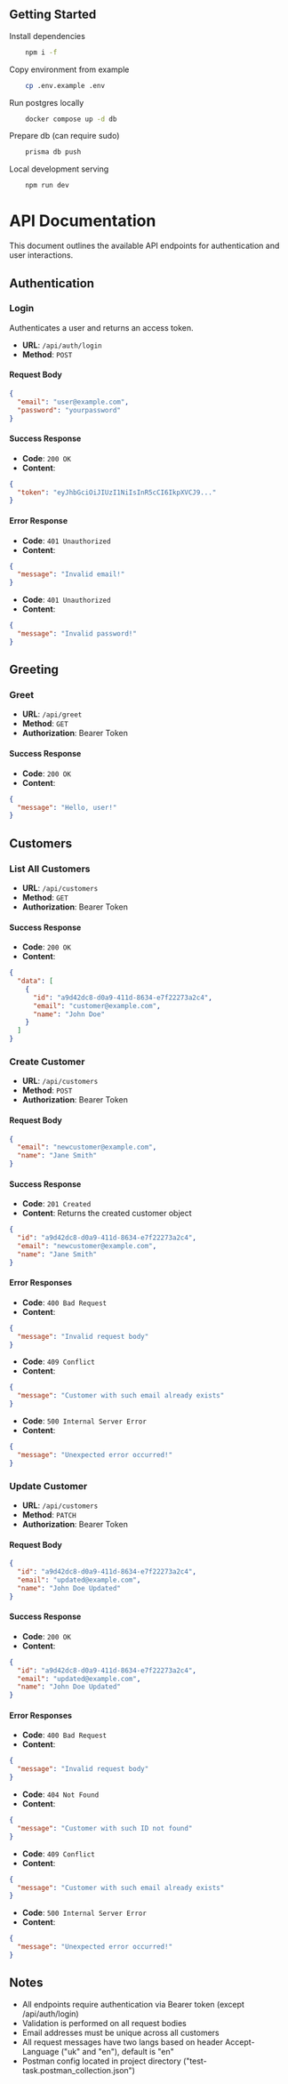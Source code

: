 ## Getting Started

Install dependencies
```bash
    npm i -f
```

Copy environment from example
```bash
    cp .env.example .env
```

Run postgres locally 
```bash
    docker compose up -d db
```

Prepare db (can require sudo)
```bash
    prisma db push
```

Local development serving
```bash
    npm run dev
```

# API Documentation

This document outlines the available API endpoints for authentication and user interactions.

## Authentication

### Login

Authenticates a user and returns an access token.

- **URL**: `/api/auth/login`
- **Method**: `POST`

#### Request Body

```json
{
  "email": "user@example.com",
  "password": "yourpassword"
}
```

#### Success Response

- **Code**: `200 OK`
- **Content**:

```json
{
  "token": "eyJhbGciOiJIUzI1NiIsInR5cCI6IkpXVCJ9..."
}
```

#### Error Response

- **Code**: `401 Unauthorized`
- **Content**:

```json
{
  "message": "Invalid email!"
}
```

- **Code**: `401 Unauthorized`
- **Content**:

```json
{
  "message": "Invalid password!"
}
```

## Greeting

### Greet

- **URL**: `/api/greet`
- **Method**: `GET`
- **Authorization**: Bearer Token

#### Success Response

- **Code**: `200 OK`
- **Content**:

```json
{
  "message": "Hello, user!"
}
```

## Customers

### List All Customers

- **URL**: `/api/customers`
- **Method**: `GET`
- **Authorization**: Bearer Token

#### Success Response

- **Code**: `200 OK`
- **Content**:

```json
{
  "data": [
    {
      "id": "a9d42dc8-d0a9-411d-8634-e7f22273a2c4",
      "email": "customer@example.com",
      "name": "John Doe"
    }
  ]
}
```

### Create Customer

- **URL**: `/api/customers`
- **Method**: `POST`
- **Authorization**: Bearer Token

#### Request Body

```json
{
  "email": "newcustomer@example.com",
  "name": "Jane Smith"
}
```

#### Success Response

- **Code**: `201 Created`
- **Content**: Returns the created customer object

```json
{
  "id": "a9d42dc8-d0a9-411d-8634-e7f22273a2c4",
  "email": "newcustomer@example.com",
  "name": "Jane Smith"
}
```

#### Error Responses

- **Code**: `400 Bad Request`
- **Content**:

```json
{
  "message": "Invalid request body"
}
```

- **Code**: `409 Conflict`
- **Content**:

```json
{
  "message": "Customer with such email already exists"
}
```

- **Code**: `500 Internal Server Error`
- **Content**:

```json
{
  "message": "Unexpected error occurred!"
}
```

### Update Customer

- **URL**: `/api/customers`
- **Method**: `PATCH`
- **Authorization**: Bearer Token

#### Request Body

```json
{
  "id": "a9d42dc8-d0a9-411d-8634-e7f22273a2c4",
  "email": "updated@example.com",
  "name": "John Doe Updated"
}
```

#### Success Response

- **Code**: `200 OK`
- **Content**:

```json
{
  "id": "a9d42dc8-d0a9-411d-8634-e7f22273a2c4",
  "email": "updated@example.com",
  "name": "John Doe Updated"
}
```

#### Error Responses

- **Code**: `400 Bad Request`
- **Content**:

```json
{
  "message": "Invalid request body"
}
```

- **Code**: `404 Not Found`
- **Content**:

```json
{
  "message": "Customer with such ID not found"
}
```

- **Code**: `409 Conflict`
- **Content**:

```json
{
  "message": "Customer with such email already exists"
}
```

- **Code**: `500 Internal Server Error`
- **Content**:

```json
{
  "message": "Unexpected error occurred!"
}
```

## Notes

- All endpoints require authentication via Bearer token (except /api/auth/login)
- Validation is performed on all request bodies
- Email addresses must be unique across all customers
- All request messages have two langs based on header Accept-Language ("uk" and "en"), default is "en"
- Postman config located in project directory ("test-task.postman_collection.json")